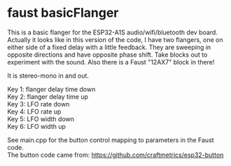 # faust basicFlanger

This is a basic flanger for the ESP32-A1S audio/wifi/bluetooth dev board.<br>
Actually it looks like in this version of the code, I have two flangers, one on either side of a fixed delay with a little feedback.  They are sweeping in opposite directions and have opposite phase shift.  Take blocks out to experiment with the sound.  Also there is a Faust "12AX7" block in there!

It is stereo-mono in and out.

Key 1: flanger delay time down<br>
Key 2: flanger delay time up<br>
Key 3: LFO rate down<br>
Key 4: LFO rate up<br>
Key 5: LFO width down<br>
Key 6: LFO width up<br>

See main.cpp for the button control mapping to parameters in the Faust code.<br>
The button code came from: https://github.com/craftmetrics/esp32-button
